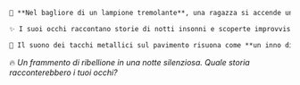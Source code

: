 ```markdown
🌌 **Nel bagliore di un lampione tremolante**, una ragazza si accende una sigaretta e soffia il fumo verso il cielo oscuro.

✨ I suoi occhi raccontano storie di notti insonni e scoperte improvvise, di un cuore che batte per un ideale più grande.

👠 Il suono dei tacchi metallici sul pavimento risuona come **un inno di guerra** contro l'apatia generalizzata.
```

🔥 *Un frammento di ribellione in una notte silenziosa. Quale storia racconterebbero i tuoi occhi?*